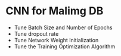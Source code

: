 # CNN for Malimg DB

* Tune Batch Size and Number of Epochs
* Tune dropout rate
* Tune Network Weight Initialization
* Tune the Training Optimization Algorithm
